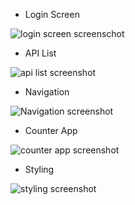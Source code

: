 * Login Screen

![login screen screenschot](./login\_screen.png)

* API List

![api list screenshot](./api\_list\_ss.png)

* Navigation

![Navigation screenshot](./navigation\_ss.png)

* Counter App

![counter app screenshot](./counter\_app.png)

* Styling

![styling screenshot](./styling\_ss.png)

